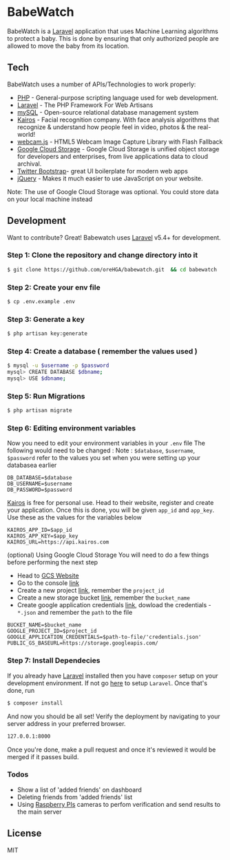 # BabeWatch 

BabeWatch is a [Laravel](https://laravel.com/) application that uses Machine Learning algorithms to protect a baby. This is done by ensuring that only authorized people are allowed to move the baby from its location.

## Tech

BabeWatch uses a number of APIs/Technologies to work properly:

* [PHP](http://php.net/) - General-purpose scripting language used for web development.
* [Laravel](https://laravel.com/) - The PHP Framework For Web Artisans
* [mySQL](https://www.mysql.com/) - Open-source relational database management system
* [Kairos](https://www.kairos.com/) - Facial recognition company. With face analysis algorithms that recognize &amp; understand how people feel in video, photos &amp; the real-world!
* [webcam.js](https://github.com/jhuckaby/webcamjs) - HTML5 Webcam Image Capture Library with Flash Fallback
* [Google Cloud Storage](https://cloud.google.com/storage/) - Google Cloud Storage is unified object storage for developers and enterprises, from live applications data to cloud archival.
* [Twitter Bootstrap](http://twitter.github.com/bootstrap/)- great UI boilerplate for modern web apps
* [jQuery](http://jquery.com) - Makes it much easier to use JavaScript on your website.

Note: The use of Google Cloud Storage was optional. You could store data on your local machine instead

## Development

Want to contribute? Great!
Babewatch uses [Laravel](https://laravel.com/) v5.4+ for development. 

### Step 1: Clone the repository and change directory into it
```sh
$ git clone https://github.com/oreHGA/babewatch.git  && cd babewatch
```

### Step 2: Create your env file
```sh
$ cp .env.example .env
```

### Step 3: Generate a key
```sh
$ php artisan key:generate
```

### Step 4: Create a database ( remember the values used )
```sh
$ mysql -u $username -p $password
mysql> CREATE DATABASE $dbname;
mysql> USE $dbname;
```

### Step 5: Run Migrations
```sh
$ php artisan migrate
```

### Step 6: Editing environment variables 
Now you need to edit your environment variables in your `.env` file
The following would need to be changed :
Note : `$database`, `$username`, `$password` refer to the values you set when you were setting up your databasea earlier
``` 
DB_DATABASE=$database
DB_USERNAME=$username
DB_PASSWORD=$password
```

[Kairos](https://www.kairos.com/) is free for personal use. Head to their website, register and create your application. 
Once this is done, you will be given `app_id` and `app_key`. Use these as the values for the variables below 

```
KAIROS_APP_ID=$app_id
KAIROS_APP_KEY=$app_key
KAIROS_URL=https://api.kairos.com
```

(optional) Using Google Cloud Storage
You will need to do a few things before performing the next step
- Head to [GCS Website](https://cloud.google.com/storage/)
- Go to the console [link](https://console.cloud.google.com)
- Create a new project [link](https://console.cloud.google.com/projectcreate), remember the `project_id`
- Create a new storage bucket  [link](https://console.cloud.google.com/storage/create-bucket), remember the `bucket_name`
- Create google application credentials [link](https://developers.google.com/identity/protocols/application-default-credentials), dowload the credentials - `*.json` and remember the `path` to the file
```
BUCKET_NAME=$bucket_name
GOOGLE_PROJECT_ID=$project_id
GOOGLE_APPLICATION_CREDENTIALS=$path-to-file/'credentials.json'
PUBLIC_GS_BASEURL=https://storage.googleapis.com/
```

### Step 7: Install Dependecies
If you already have [Laravel](https://laravel.com/) installed then you have `composer` setup on your development environment. If not go [here](https://laravel.com/) to setup `Laravel`. Once that's done, run
```sh
$ composer install
```

And now you should be all set!
Verify the deployment by navigating to your server address in your preferred browser.

```sh
127.0.0.1:8000
```

Once you're done, make a pull request and once it's reviewed it would be merged if it passes build.
### Todos

 - Show a list of 'added friends' on dashboard
 - Deleting friends from 'added friends' list
 - Using [Raspberry PIs](https://www.raspberrypi.org/) cameras  to perfom verification and send results to the main server

License
----

MIT
